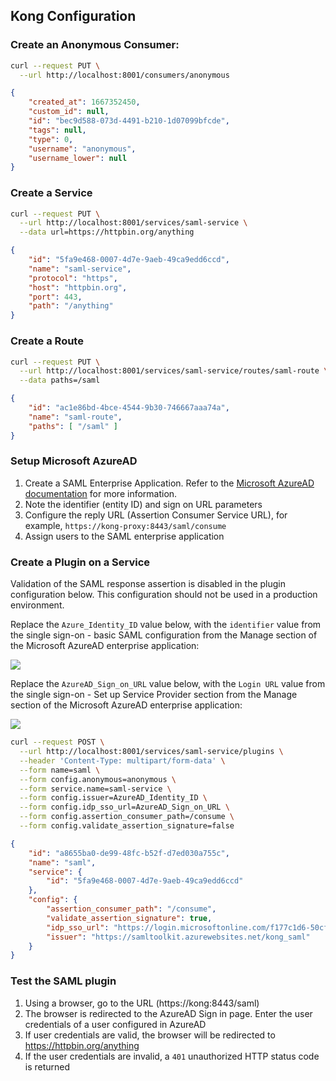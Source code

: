 ## Kong Configuration

### Create an Anonymous Consumer:

```bash
curl --request PUT \
  --url http://localhost:8001/consumers/anonymous
```

```json
{
    "created_at": 1667352450,
    "custom_id": null,
    "id": "bec9d588-073d-4491-b210-1d07099bfcde",
    "tags": null,
    "type": 0,
    "username": "anonymous",
    "username_lower": null
}
```

### Create a Service

```bash
curl --request PUT \
  --url http://localhost:8001/services/saml-service \
  --data url=https://httpbin.org/anything
```

```json
{
    "id": "5fa9e468-0007-4d7e-9aeb-49ca9edd6ccd",
    "name": "saml-service",
    "protocol": "https",
    "host": "httpbin.org",
    "port": 443,
    "path": "/anything"
}
```

### Create a Route

```bash
curl --request PUT \
  --url http://localhost:8001/services/saml-service/routes/saml-route \
  --data paths=/saml
```

```json
{
    "id": "ac1e86bd-4bce-4544-9b30-746667aaa74a",
    "name": "saml-route",
    "paths": [ "/saml" ]
}
```

### Setup Microsoft AzureAD

1. Create a SAML Enterprise Application. Refer to the [Microsoft AzureAD documentation](https://learn.microsoft.com/en-us/azure/active-directory/manage-apps/add-application-portal) for more information.
2. Note the identifier (entity ID) and sign on URL parameters
3. Configure the reply URL (Assertion Consumer Service URL), for example, `https://kong-proxy:8443/saml/consume`
4. Assign users to the SAML enterprise application

### Create a Plugin on a Service

Validation of the SAML response assertion is disabled in the plugin configuration below. This configuration should not be used in a production environment.

Replace the `Azure_Identity_ID` value below, with the `identifier` value from the single sign-on - basic SAML configuration from the Manage section of the Microsoft AzureAD enterprise application:

<img src="/assets/images/docs/saml/azuread_basic_config.png">

Replace the `AzureAD_Sign_on_URL` value below, with the `Login URL` value from the single sign-on - Set up Service Provider section from the Manage section of the Microsoft AzureAD enterprise application:

<img src="/assets/images/docs/saml/azuread_sso_url.png">

```bash
curl --request POST \
  --url http://localhost:8001/services/saml-service/plugins \
  --header 'Content-Type: multipart/form-data' \
  --form name=saml \
  --form config.anonymous=anonymous \
  --form service.name=saml-service \
  --form config.issuer=AzureAD_Identity_ID \
  --form config.idp_sso_url=AzureAD_Sign_on_URL \
  --form config.assertion_consumer_path=/consume \
  --form config.validate_assertion_signature=false
```

```json
{
    "id": "a8655ba0-de99-48fc-b52f-d7ed030a755c",
    "name": "saml",
    "service": {
        "id": "5fa9e468-0007-4d7e-9aeb-49ca9edd6ccd"
    },
    "config": {
        "assertion_consumer_path": "/consume",
        "validate_assertion_signature": true,
        "idp_sso_url": "https://login.microsoftonline.com/f177c1d6-50cf-49e0-818a-a0585cbafd8d/saml2",
        "issuer": "https://samltoolkit.azurewebsites.net/kong_saml"
    }
}
```

### Test the SAML plugin

1. Using a browser, go to the URL (https://kong:8443/saml)
2. The browser is redirected to the AzureAD Sign in page. Enter the user credentials of a user configured in AzureAD
3. If user credentials are valid, the browser will be redirected to https://httpbin.org/anything
4. If the user credentials are invalid, a `401` unauthorized HTTP status code is returned
